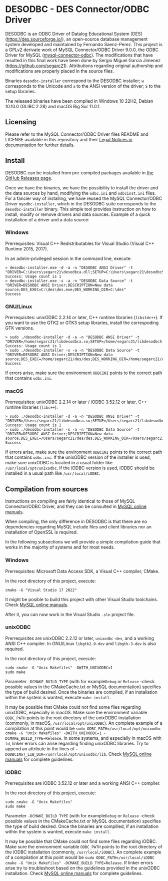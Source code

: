 # DESODBC - DES Connector/ODBC Driver

DESODBC is an ODBC Driver of Datalog Educational System (DES) (https://des.sourceforge.io/), an open-source database management system developed and maintained by Fernando Saenz-Perez. This project is a GPLv2 derivate work of MySQL Connector/ODBC Driver 9.0.0, the ODBC Driver for MySQL ([mysql-connector-odbc](https://github.com/mysql/mysql-connector-odbc)). The modifications that have resulted in this final work have been done by Sergio Miguel Garcia Jimenez (https://github.com/segarc21). Attributions regarding original authorship and modifications are properly placed in the source files.

Binaries ```desodbc-installer``` correspond to the DESODBC installer; ```w``` corresponds to the Unicode and ```a``` to the ANSI version of the driver; ```S``` to the setup libraries.

The released binaries have been compiled in Windows 10 22H2, Debian 10.10.0 (GLIBC 2.28) and macOS Big Sur 11.0.1.

## Licensing

Please refer to the MySQL Connector/ODBC Driver files README and LICENSE available in this repository and their [Legal Notices in documentation](https://dev.mysql.com/doc/relnotes/connector-odbc/en/preface.html) for further details.

## Install

DESODBC can be installed from pre-compiled packages available in [the GitHub Releases page](https://github.com/segarc21/des-connector-odbc/releases).

Once we have the binaries, we have the possibility to install the driver and the data sources by hand, modifying the ```odbc.ini``` and ```odbcinst.ini``` files. For a fancier way of installing, we have reused the MySQL Connector/ODBC Driver ```myodbc-installer```, which in the DESODBC suite corresponds to the ```desodbc-installer``` binary. This simple tool provides instruction on how to install, modify or remove drivers and data sources. Example of a quick installation of a driver and a data source:

### Windows

Prerrequisites: Visual C++ Redistributables for Visual Studio (Visual C++ Runtime 2015, 2017).

In an admin-privileged session in the command line, execute:
```
> desodbc-installer.exe -d -a -n "DESODBC ANSI Driver" -t "DRIVER=C:\Users\segarc21\desodbca.dll;SETUP=C:\Users\segarc21\desodbcS.dll"
Success: Usage count is 1
> desodbc-installer.exe -s -a -n "DESODBC Data Source" -t "DRIVER=DESODBC ANSI Driver;DESCRIPTION=New data source;DES_EXEC=C:\des\des.exe;DES_WORKING_DIR=C:\des"
Success
```

### GNU/Linux

Prerrequisites: unixODBC 2.2.14 or later, C++ runtime libraries (```libstdc++```). If you want to use the GTK2 or GTK3 setup libraries, install the correspoding GTK versions.

```
> sudo ./desodbc-installer -d -a -n "DESODBC ANSI Driver" -t "DRIVER=/home/segarc21/libdesodbca.so;SETUP=/home/segarc21/libdesodbcS.so"
Success: Usage count is 1
> sudo ./desodbc-installer -s -a -n "DESODBC Data Source" -t "DRIVER=DESODBC ANSI Driver;DESCRIPTION=New data source;DES_EXEC=/home/segarc21/des/des;DES_WORKING_DIR=/home/segarc21/des"
Success
```

If errors arise, make sure the environment ```ODBCINI``` points to the correct path that contains ```odbc.ini```.

### macOS

Prerrequisites: unixODBC 2.2.14 or later / iODBC 3.52.12 or later, C++ runtime libraries (```libc++```).

```
> sudo ./desodbc-installer -d -a -n "DESODBC ANSI Driver" -t "DRIVER=/Users/segarc21/libdesodbca.so;SETUP=/Users/segarc21/libdesodbcS.so"
Success: Usage count is 1
> sudo ./desodbc-installer -s -a -n "DESODBC Data Source" -t "DRIVER=DESODBC ANSI Driver;DESCRIPTION=New data source;DES_EXEC=/Users/segarc21/des/des;DES_WORKING_DIR=/Users/segarc21/des"
Success
```

If errors arise, make sure the environment ```ODBCINI``` points to the correct path that contains ```odbc.ini```. If the unixODBC version of the installer is used, make sure unixODBC is located in a usual folder like ```/usr/local/opt/unixodbc```. If the iODBC version is used, iODBC should be installed in a usual path like ```/usr/local/iODBC```.

## Compilation from sources

Instructions on compiling are fairly identical to those of MySQL Connector/ODBC Driver, and they can be consulted in [MySQL online manuals](https://dev.mysql.com/doc/connector-odbc/en/connector-odbc-installation.html).

When compiling, the only difference in DESODBC is that there are no dependencies regarding MySQL include files and client libraries nor an installation of OpenSSL is required.

In the following subsections we will provide a simple compilation guide that works in the majority of systems and for most needs.

### Windows

Prerrequisites: Microsoft Data Access SDK, a Visual C++ compiler, CMake.

In the root directory of this project, execute:

```
cmake -G "Visual Studio 17 2022"
```

It might be posible to build this project with other Visual Studio toolchains. Check [MySQL online manuals](https://dev.mysql.com/doc/connector-odbc/en/connector-odbc-installation-source-windows.html).

After it, you can now work in the Visual Studio ```.sln``` project file.

### unixODBC

Prerrequisites are unixODBC 2.2.12 or later, ```unixodbc-dev```, and a working ANSI C++ compiler. In GNU/Linux ```libgtk2.0-dev``` and ```libgtk-3-dev``` is also required.

In the root directory of this project, execute:
```
sudo cmake -G "Unix Makefiles" -DWITH_UNIXODBC=1
sudo make
```

Parameter ```-DCMAKE_BUILD_TYPE``` (with for example```Debug``` or ```Release``` -check possible values in the CMakeCache.txt or MySQL documentation) specifies the type of build desired. Once the binaries are compiled, if an installation within the system is wanted, execute ```make install```.

It may be possible that CMake could not find some files regarding unixODBC, especially in macOS. Make sure the environment variable ```ODBC_PATH``` points to the root directory of the unixODBC installation (commonly, in macOS, ```/usr/local/opt/unixODBC```). An complete example of a compilation at this point would be ```sudo ODBC_PATH=/usr/local/opt/unixodbc cmake -G "Unix Makefiles" -DWITH_UNIXODBC=1 -DCMAKE_BUILD_TYPE=Release```.  In some systems, and especially in macOS with ```ld```, linker errors can arise regarding finding unixODBC libraries. Try to append an attribute in the lines of ```-DODBCINST_LIB_DIR=/usr/local/opt/unixodbc/lib```. Check [MySQL online manuals](https://dev.mysql.com/doc/connector-odbc/en/connector-odbc-installation-source-unix.html) for complete guidelines.

### iODBC
 
Prerrequisites are iODBC 3.52.12 or later and a working ANSI C++ compiler.

In the root directory of this project, execute:
```
sudo cmake -G "Unix Makefiles"
sudo make
```

Parameter ```-DCMAKE_BUILD_TYPE``` (with for example```Debug``` or ```Release``` -check possible values in the CMakeCache.txt or MySQL documentation) specifies the type of build desired. Once the binaries are compilled, if an installation within the system is wanted, execute ```make install```.

It may be possible that CMake could not find some files regarding iODBC. Make sure the environment variable ```ODBC_PATH``` points to the root directory of the iODBC installation (commonly, ```/usr/local/iODBC```). An complete example of a compilation at this point would be ```sudo ODBC_PATH=/usr/local/iODBC cmake -G "Unix Makefiles" -DCMAKE_BUILD_TYPE=Release```. If linker errors arise try to troubleshoot based on the guidelines provided in the unixODBC installation. Check [MySQL online manuals](https://dev.mysql.com/doc/connector-odbc/en/connector-odbc-installation-source-unix-macos.html) for complete guidelines.